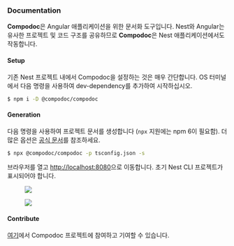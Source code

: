 ### Documentation

**Compodoc**은 Angular 애플리케이션을 위한 문서화 도구입니다. Nest와 Angular는 유사한 프로젝트 및 코드 구조를 공유하므로 **Compodoc**은 Nest 애플리케이션에서도 작동합니다.

#### Setup

기존 Nest 프로젝트 내에서 Compodoc을 설정하는 것은 매우 간단합니다. OS 터미널에서 다음 명령을 사용하여 dev-dependency를 추가하여 시작하십시오.

```bash
$ npm i -D @compodoc/compodoc
```

#### Generation

다음 명령을 사용하여 프로젝트 문서를 생성합니다 (`npx` 지원에는 npm 6이 필요함). 더 많은 옵션은 [공식 문서](https://compodoc.app/guides/usage.html)를 참조하세요.

```bash
$ npx @compodoc/compodoc -p tsconfig.json -s
```

브라우저를 열고 [http://localhost:8080](http://localhost:8080)으로 이동합니다. 초기 Nest CLI 프로젝트가 표시되어야 합니다.

<figure><img src="/assets/documentation-compodoc-1.jpg" /></figure>
<figure><img src="/assets/documentation-compodoc-2.jpg" /></figure>

#### Contribute

[여기](https://github.com/compodoc/compodoc)에서 Compodoc 프로젝트에 참여하고 기여할 수 있습니다.
